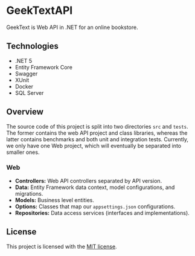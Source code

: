 # GeekTextAPI

GeekText is Web API in .NET for an online bookstore.

## Technologies

- .NET 5
- Entity Framework Core
- Swagger
- XUnit
- Docker
- SQL Server

## Overview

The source code of this project is split into two directories `src` and `tests`.
The former contains the web API project and class libraries, whereas the latter 
contains benchmarks and both unit and integration tests. Currently, we only have 
one Web project, which will eventually be separated into smaller ones.

### Web

- **Controllers:** Web API controllers separated by API version.
- **Data:** Entity Framework data context, model configurations, and migrations.
- **Models:** Business level entities.
- **Options:** Classes that map our `appsettings.json` configurations.
- **Repositories:** Data access services (interfaces and implementations).

## License

This project is licensed with the [MIT license](/LICENSE).
